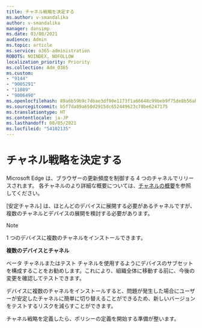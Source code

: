 ```yaml
---
title: チャネル戦略を決定する
ms.author: v-smandalika
author: v-smandalika
manager: dansimp
ms.date: 03/08/2021
audience: Admin
ms.topic: article
ms.service: o365-administration
ROBOTS: NOINDEX, NOFOLLOW
localization_priority: Priority
ms.collection: Adm_O365
ms.custom:
- "9144"
- "9005291"
- "11089"
- "9006490"
ms.openlocfilehash: 89a6b59b9c7dbae3df90e1173f1a66648c99beb9f75de8b56ab9f07a40daca68
ms.sourcegitcommit: b5f7da89a650d2915dc652449623c78be6247175
ms.translationtype: HT
ms.contentlocale: ja-JP
ms.lasthandoff: 08/05/2021
ms.locfileid: "54102135"
---
```

# <a name="determine-channel-strategy"></a>チャネル戦略を決定する

Microsoft Edge は、ブラウザーの更新頻度を制御する 4 つのチャネルでリリースされます。 各チャネルのより詳細な概要については、[チャネルの概要](/DeployEdge/microsoft-edge-channels#channel-overview)を参照してください。

[安定チャネル] は、ほとんどのデバイスに展開する必要があるチャネルですが、複数のチャネルとデバイスの展開を検討する必要があります。

> [!NOTE]
> 1 つのデバイスに複数のチャネルをインストールできます。

**複数のデバイスとチャネル**

ベータ チャネルまたはテスト チャネルを使用するようにデバイスのサブセットを構成することをお勧めします。これにより、組織全体に移動する前に、今後の変更を確認してテストできます。

デバイスに複数のチャネルをインストールすると、問題が発生した場合にユーザーが安定したチャネルに簡単に切り替えることができるため、新しいバージョンをテストするリスクを減らすことができます。

チャネル戦略を定義したら、ポリシーの定義を開始する準備が整います。

